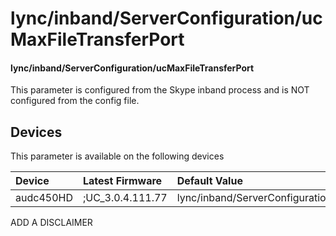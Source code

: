 ﻿---
description: lync/inband/ServerConfiguration/ucMaxFileTransferPort
search:
    keywords: ['lync','inband','ServerConfiguration','ucMaxFileTransferPort']
---

# lync/inband/ServerConfiguration/ucMaxFileTransferPort

#### lync/inband/ServerConfiguration/ucMaxFileTransferPort

This parameter is configured from the Skype inband process and is NOT configured from the config file.



## Devices
This parameter is available on the following devices

| Device | Latest Firmware | Default Value |
|:---|:---|:---|
| audc450HD | ;UC_3.0.4.111.77 | lync/inband/ServerConfiguration/ucMaxFileTransferPort=5389 

ADD A DISCLAIMER
